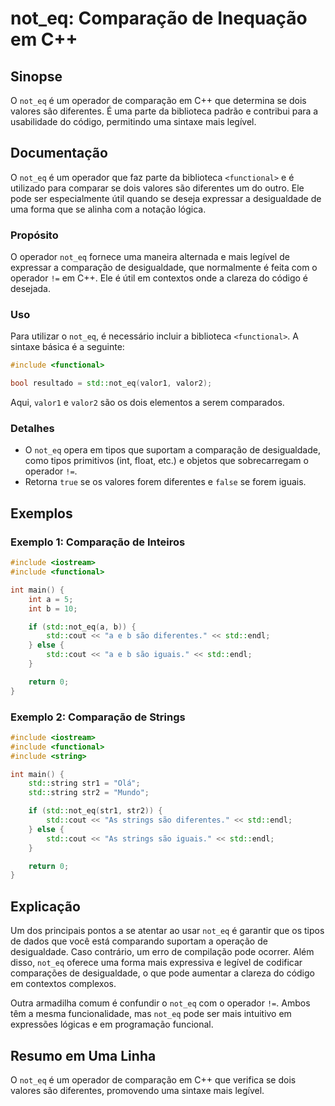 <!--
Meta Description: # not_eq: Comparação de Inequação em C++ ## Sinopse O `not_eq` é um operador de comparação em C++ que determina se dois valores são diferentes. É uma ...
Meta Keywords: not_eq, std, que, são, comparação
-->

# not_eq: Comparação de Inequação em C++

## Sinopse
O `not_eq` é um operador de comparação em C++ que determina se dois valores são diferentes. É uma parte da biblioteca padrão e contribui para a usabilidade do código, permitindo uma sintaxe mais legível.

## Documentação
O `not_eq` é um operador que faz parte da biblioteca `<functional>` e é utilizado para comparar se dois valores são diferentes um do outro. Ele pode ser especialmente útil quando se deseja expressar a desigualdade de uma forma que se alinha com a notação lógica.

### Propósito
O operador `not_eq` fornece uma maneira alternada e mais legível de expressar a comparação de desigualdade, que normalmente é feita com o operador `!=` em C++. Ele é útil em contextos onde a clareza do código é desejada.

### Uso
Para utilizar o `not_eq`, é necessário incluir a biblioteca `<functional>`. A sintaxe básica é a seguinte:

```cpp
#include <functional>

bool resultado = std::not_eq(valor1, valor2);
```

Aqui, `valor1` e `valor2` são os dois elementos a serem comparados.

### Detalhes
- O `not_eq` opera em tipos que suportam a comparação de desigualdade, como tipos primitivos (int, float, etc.) e objetos que sobrecarregam o operador `!=`.
- Retorna `true` se os valores forem diferentes e `false` se forem iguais.

## Exemplos
### Exemplo 1: Comparação de Inteiros
```cpp
#include <iostream>
#include <functional>

int main() {
    int a = 5;
    int b = 10;

    if (std::not_eq(a, b)) {
        std::cout << "a e b são diferentes." << std::endl;
    } else {
        std::cout << "a e b são iguais." << std::endl;
    }

    return 0;
}
```

### Exemplo 2: Comparação de Strings
```cpp
#include <iostream>
#include <functional>
#include <string>

int main() {
    std::string str1 = "Olá";
    std::string str2 = "Mundo";

    if (std::not_eq(str1, str2)) {
        std::cout << "As strings são diferentes." << std::endl;
    } else {
        std::cout << "As strings são iguais." << std::endl;
    }

    return 0;
}
```

## Explicação
Um dos principais pontos a se atentar ao usar `not_eq` é garantir que os tipos de dados que você está comparando suportam a operação de desigualdade. Caso contrário, um erro de compilação pode ocorrer. Além disso, `not_eq` oferece uma forma mais expressiva e legível de codificar comparações de desigualdade, o que pode aumentar a clareza do código em contextos complexos.

Outra armadilha comum é confundir o `not_eq` com o operador `!=`. Ambos têm a mesma funcionalidade, mas `not_eq` pode ser mais intuitivo em expressões lógicas e em programação funcional.

## Resumo em Uma Linha
O `not_eq` é um operador de comparação em C++ que verifica se dois valores são diferentes, promovendo uma sintaxe mais legível.